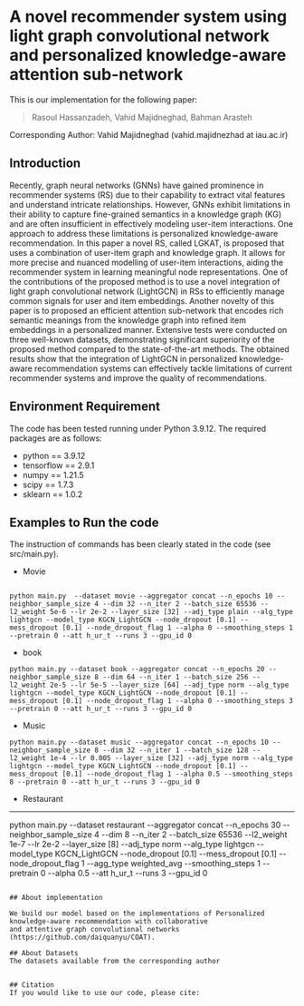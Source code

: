 
# A novel recommender system using light graph convolutional network and personalized knowledge-aware attention sub-network
 
This is our implementation for the following paper:

>Rasoul Hassanzadeh, Vahid Majidneghad, Bahman Arasteh


Corresponding Author: Vahid Majidneghad (vahid.majidnezhad at iau.ac.ir)


## Introduction
Recently, graph neural networks (GNNs) have gained prominence in recommender systems (RS) due to their capability to extract vital features and understand intricate relationships. However, GNNs exhibit limitations in their ability to capture fine-grained semantics in a knowledge graph (KG) and are often insufficient in effectively modeling user-item interactions. One approach to address these limitations is personalized knowledge-aware recommendation. In this paper a novel RS, called LGKAT, is proposed that uses a combination of user-item graph and knowledge graph. It allows for more precise and nuanced modelling of user-item interactions, aiding the recommender system in learning meaningful node representations. One of the contributions of the proposed method is to use a novel integration of light graph convolutional network (LightGCN) in RSs to efficiently manage common signals for user and item embeddings. Another novelty of this paper is to proposed an efficient attention sub-network that encodes rich semantic meanings from the knowledge graph into refined item embeddings in a personalized manner. Extensive tests were conducted on three well-known datasets, demonstrating significant superiority of the proposed method compared to the state-of-the-art methods. The obtained results show that the integration of LightGCN in personalized knowledge-aware recommendation systems can effectively tackle limitations of current recommender systems and improve the quality of recommendations.

## Environment Requirement
The code has been tested running under Python 3.9.12. The required packages are as follows:
* python == 3.9.12
* tensorflow == 2.9.1
* numpy == 1.21.5
* scipy == 1.7.3
* sklearn == 1.0.2

## Examples to Run the code
The instruction of commands has been clearly stated in the code (see src/main.py).

* Movie
```
               
python main.py  --dataset movie --aggregator concat --n_epochs 10 --neighbor_sample_size 4 --dim 32 --n_iter 2 --batch_size 65536 --l2_weight 5e-6 --lr 2e-2 --layer_size [32] --adj_type plain --alg_type lightgcn --model_type KGCN_LightGCN --node_dropout [0.1] --mess_dropout [0.1] --node_dropout_flag 1 --alpha 0 --smoothing_steps 1 --pretrain 0 --att h_ur_t --runs 3 --gpu_id 0
```

* book
```
python main.py --dataset book --aggregator concat --n_epochs 20 --neighbor_sample_size 8 --dim 64 --n_iter 1 --batch_size 256 --l2_weight 2e-5 --lr 5e-5 --layer_size [64] --adj_type norm --alg_type lightgcn --model_type KGCN_LightGCN --node_dropout [0.1] --mess_dropout [0.1] --node_dropout_flag 1 --alpha 0 --smoothing_steps 3 --pretrain 0 --att h_ur_t --runs 3 --gpu_id 0
```

* Music
```
python main.py --dataset music --aggregator concat --n_epochs 10 --neighbor_sample_size 8 --dim 32 --n_iter 1 --batch_size 128 --l2_weight 1e-4 --lr 0.005 --layer_size [32] --adj_type norm --alg_type lightgcn --model_type KGCN_LightGCN --node_dropout [0.1] --mess_dropout [0.1] --node_dropout_flag 1 --alpha 0.5 --smoothing_steps 8 --pretrain 0 --att h_ur_t --runs 3 --gpu_id 0
```

* Restaurant
---
python main.py --dataset restaurant --aggregator concat --n_epochs 30 --neighbor_sample_size 4 --dim 8 --n_iter 2 --batch_size 65536 --l2_weight 1e-7 --lr 2e-2 --layer_size [8] --adj_type norm --alg_type lightgcn --model_type KGCN_LightGCN --node_dropout [0.1] --mess_dropout [0.1] --node_dropout_flag 1 --agg_type weighted_avg --smoothing_steps 1 --pretrain 0 --alpha 0.5 --att h_ur_t --runs 3 --gpu_id 0
```

## About implementation

We build our model based on the implementations of Personalized knowledge-aware recommendation with collaborative
and attentive graph convolutional networks (https://github.com/daiquanyu/COAT).

## About Datasets
The datasets available from the corresponding author


## Citation 
If you would like to use our code, please cite:
```

```
